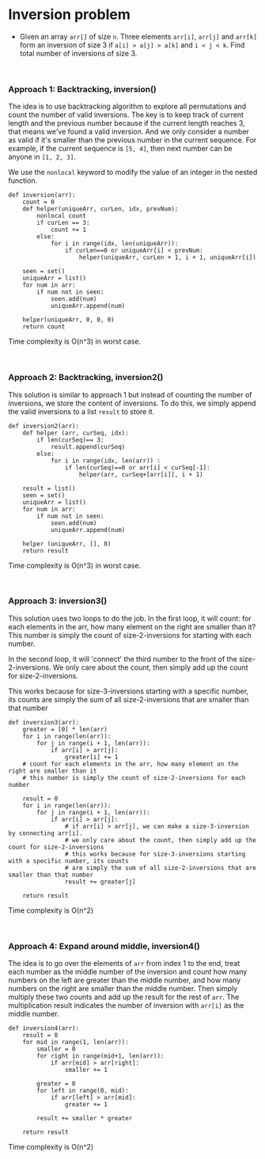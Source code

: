 # Inversion problem
* Given an array `arr[]` of size `n`. Three elements `arr[i]`, `arr[j]` and `arr[k]` form an inversion of size 3 if `a[i] > a[j] > a[k]` and `i < j < k`. Find total number of inversions of size 3.


<br />

### Approach 1: Backtracking, inversion()
The idea is to use backtracking algorithm to explore all permutations and count the number of valid inversions. The key is to keep track of current length and the previous number because if the current length reaches 3, that means we've found a valid inversion. And we only consider a number as valid if it's smaller than the previous number in the current sequence. For example, if the current sequence is `[5, 4]`, then next number can be anyone in `[1, 2, 3]`.

We use the `nonlocal` keyword to modify the value of an integer in the nested function.

```python3
def inversion(arr):
    count = 0
    def helper(uniqueArr, curLen, idx, prevNum):
        nonlocal count
        if curLen == 3:
            count += 1
        else:
            for i in range(idx, len(uniqueArr)):
                if curLen==0 or uniqueArr[i] < prevNum:
                    helper(uniqueArr, curLen + 1, i + 1, uniqueArr[i])

    seen = set()
    uniqueArr = list()
    for num in arr:
        if num not in seen:
            seen.add(num)
            uniqueArr.append(num)

    helper(uniqueArr, 0, 0, 0)
    return count
```

Time complexity is O(n^3) in worst case.

<br />

### Approach 2: Backtracking, inversion2()
This solution is similar to approach 1 but instead of counting the number of inversions, we store the content of inversions. To do this, we simply append the valid inversions to a list `result` to store it. 

```python3
def inversion2(arr):
    def helper (arr, curSeq, idx):
        if len(curSeq)== 3:
            result.append(curSeq)
        else:
            for i in range(idx, len(arr)) :
                if len(curSeq)==0 or arr[i] < curSeq[-1]:
                    helper(arr, curSeq+[arr[i]], i + 1)

    result = list()
    seen = set()
    uniqueArr = list()
    for num in arr:
        if num not in seen:
            seen.add(num)
            uniqueArr.append(num)

    helper (uniqueArr, [], 0)
    return result
```

Time complexity is O(n^3) in worst case.

<br />

### Approach 3: inversion3()
This solution uses two loops to do the job. In the first loop, it will count: for each elements in the arr, how many element on the right are smaller than it? This number is simply the count of size-2-inversions for starting with each number.

In the second loop, it will 'connect' the third number to the front of the size-2-inversions. We only care about the count, then simply add up the count for size-2-inversions.

This works because for size-3-inversions starting with a specific number, its counts are simply the sum of all size-2-inversions that are smaller than that number

```python3
def inversion3(arr):
    greater = [0] * len(arr)
    for i in range(len(arr)):
        for j in range(i + 1, len(arr)):
            if arr[i] > arr[j]:
                greater[i] += 1
    # count for each elements in the arr, how many element on the right are smaller than it
    # this number is simply the count of size-2-inversions for each number

    result = 0
    for i in range(len(arr)):
        for j in range(i + 1, len(arr)):
            if arr[i] > arr[j]:
                # if arr[i] > arr[j], we can make a size-3-inversion by connecting arr[i].
                # we only care about the count, then simply add up the count for size-2-inversions
                # this works because for size-3-inversions starting with a specific number, its counts 
                # are simply the sum of all size-2-inversions that are smaller than that number
                result += greater[j]

    return result
```

Time complexity is O(n^2)

<br />

### Approach 4: Expand around middle, inversion4()
The idea is to go over the elements of `arr` from index 1 to the end, treat each number as the middle number of the inversion and count how many numbers on the left are greater than the middle number, and how many numbers on the right are smaller than the middle number. Then simply multiply these two counts and add up the result for the rest of `arr`. The multiplication result indicates the number of inversion with `arr[i]` as the middle number. 

```python3
def inversion4(arr):
    result = 0    
    for mid in range(1, len(arr)):
        smaller = 0
        for right in range(mid+1, len(arr)):
            if arr[mid] > arr[right]:
                smaller += 1
        
        greater = 0
        for left in range(0, mid):
            if arr[left] > arr[mid]:
                greater += 1
        
        result += smaller * greater

    return result
```

Time complexity is O(n^2)
